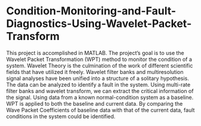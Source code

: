 # Condition-Monitoring-and-Fault-Diagnostics-Using-Wavelet-Packet-Transform
This project is accomplished in MATLAB. The project’s goal is to use the Wavelet Packet Transformation (WPT) method to monitor the condition of a system. Wavelet Theory is the culmination of the work of different scientific fields that have utilized it freely. Wavelet filter banks and multiresolution signal analyses have been unified into a structure of a solitary hypothesis. The data can be analyzed to identify a fault in the system. Using multi-rate filter banks and wavelet transform, we can extract the critical information of the signal. Using data from a known normal-condition system as a baseline. WPT is applied to both the baseline and current data. By comparing the Wave Packet Coefficients of baseline data with that of the current data, fault conditions in the system could be identified.
